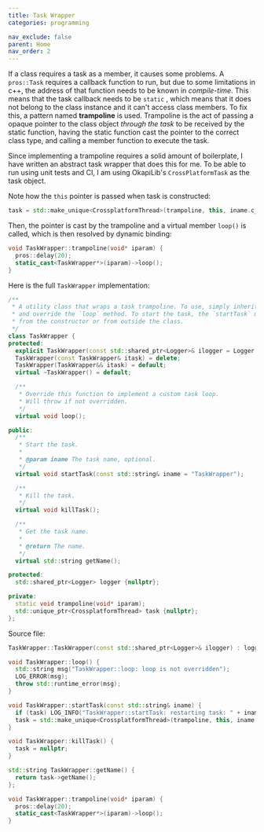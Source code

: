 ```yaml
---
title: Task Wrapper
categories: programming

nav_exclude: false
parent: Home
nav_order: 2
---
```


If a class requires a task as a member, it causes some problems. A `pros::Task` requires a callback function to run, but due to some limitations in c++, the address of that function needs to be known in *compile-time*. This means that the task callback needs to be `static` , which means that it does not belong to the class instance and it can't access class members. To fix this, a pattern named **trampoline** is used. Trampoline is the act of passing a opaque pointer to the class object *through the task* to be received by the static function, having the static function cast the pointer to the correct class type, and calling a member function to execute the task.

Since implementing a trampoline requires a solid amount of boilerplate, I have written an abstract task wrapper that does this for me. To be able to run using unit tests and CI, I am using OkapiLib's `CrossPlatformTask` as the task object.

Note how the `this` pointer is passed when task is constructed:

```cpp
task = std::make_unique<CrossplatformThread>(trampoline, this, iname.c_str());
```

Then, the pointer is cast by the trampoline and a virtual member `loop()` is called, which is then resolved by dynamic binding:

```cpp
void TaskWrapper::trampoline(void* iparam) {
  pros::delay(20);
  static_cast<TaskWrapper*>(iparam)->loop();
}
```

Here is the full `TaskWrapper` implementation:

```cpp
/**
 * A utility class that wraps a task trampoline. To use, simply inherit your class from TaskWrapper
 * and override the `loop` method. To start the task, the `startTask` method must be called, either
 * from the constructor or from outside the class.
 */
class TaskWrapper {
protected:
  explicit TaskWrapper(const std::shared_ptr<Logger>& ilogger = Logger::getDefaultLogger());
  TaskWrapper(const TaskWrapper& itask) = delete;
  TaskWrapper(TaskWrapper&& itask) = default;
  virtual ~TaskWrapper() = default;

  /**
   * Override this function to implement a custom task loop.
   * Will throw if not overridden.
   */
  virtual void loop();

public:
  /**
   * Start the task.
   *
   * @param iname The task name, optional.
   */
  virtual void startTask(const std::string& iname = "TaskWrapper");

  /**
   * Kill the task.
   */
  virtual void killTask();

  /**
   * Get the task name.
   *
   * @return The name.
   */
  virtual std::string getName();

protected:
  std::shared_ptr<Logger> logger {nullptr};

private:
  static void trampoline(void* iparam);
  std::unique_ptr<CrossplatformThread> task {nullptr};
};
```
Source file:

```cpp
TaskWrapper::TaskWrapper(const std::shared_ptr<Logger>& ilogger) : logger(ilogger) {}

void TaskWrapper::loop() {
  std::string msg("TaskWrapper::loop: loop is not overridden");
  LOG_ERROR(msg);
  throw std::runtime_error(msg);
}

void TaskWrapper::startTask(const std::string& iname) {
  if (task) LOG_INFO("TaskWrapper::startTask: restarting task: " + iname);
  task = std::make_unique<CrossplatformThread>(trampoline, this, iname.c_str());
}

void TaskWrapper::killTask() {
  task = nullptr;
}

std::string TaskWrapper::getName() {
  return task->getName();
};

void TaskWrapper::trampoline(void* iparam) {
  pros::delay(20);
  static_cast<TaskWrapper*>(iparam)->loop();
}
```

